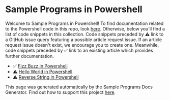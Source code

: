 # Sample Programs in Powershell

Welcome to Sample Programs in Powershell! To find documentation related to the Powershell 
    code in this repo, look [here](https://sample-programs.therenegadecoder.com/languages/powershell).
     Otherwise, below you'll find a list of code snippets in this collection. 
    Code snippets preceded by :warning: link to a GitHub 
    issue query featuring a possible article request issue. If an article request issue 
    doesn't exist, we encourage you to create one. Meanwhile, code snippets preceded 
    by :white_check_mark: link to an existing article which provides further documentation.
    

- :white_check_mark: [Fizz Buzz in Powershell](https://sample-programs.therenegadecoder.com/projects/fizz-buzz/powershell)
- :warning: [Hello World in Powershell](https://github.com//TheRenegadeCoder/sample-programs-website/issues?utf8=%E2%9C%93&q=is%3Aissue+is%3Aopen+Hello+World+powershell)
- :warning: [Reverse String in Powershell](https://github.com//TheRenegadeCoder/sample-programs-website/issues?utf8=%E2%9C%93&q=is%3Aissue+is%3Aopen+Reverse+String+powershell)

This page was generated automatically by the Sample Programs Docs Generator. 
    Find out how to support this project [here](https://github.com/TheRenegadeCoder/sample-programs-docs-generator).